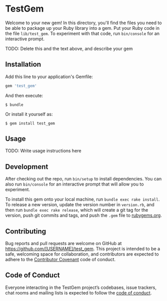 # TestGem

Welcome to your new gem! In this directory, you'll find the files you need to be able to package up your Ruby library into a gem. Put your Ruby code in the file `lib/test_gem`. To experiment with that code, run `bin/console` for an interactive prompt.

TODO: Delete this and the text above, and describe your gem

## Installation

Add this line to your application's Gemfile:

```ruby
gem 'test_gem'
```

And then execute:

    $ bundle

Or install it yourself as:

    $ gem install test_gem

## Usage

TODO: Write usage instructions here

## Development

After checking out the repo, run `bin/setup` to install dependencies. You can also run `bin/console` for an interactive prompt that will allow you to experiment.

To install this gem onto your local machine, run `bundle exec rake install`. To release a new version, update the version number in `version.rb`, and then run `bundle exec rake release`, which will create a git tag for the version, push git commits and tags, and push the `.gem` file to [rubygems.org](https://rubygems.org).

## Contributing

Bug reports and pull requests are welcome on GitHub at https://github.com/[USERNAME]/test_gem. This project is intended to be a safe, welcoming space for collaboration, and contributors are expected to adhere to the [Contributor Covenant](http://contributor-covenant.org) code of conduct.

## Code of Conduct

Everyone interacting in the TestGem project’s codebases, issue trackers, chat rooms and mailing lists is expected to follow the [code of conduct](https://github.com/[USERNAME]/test_gem/blob/master/CODE_OF_CONDUCT.md).
